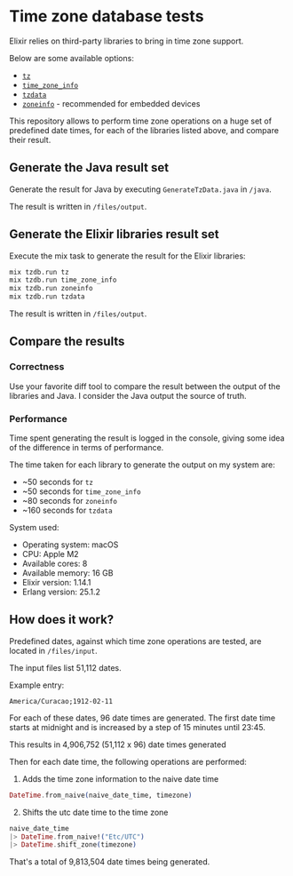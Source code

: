 # Time zone database tests

Elixir relies on third-party libraries to bring in time zone support.

Below are some available options:

* [`tz`](https://github.com/mathieuprog/tz)
* [`time_zone_info`](https://github.com/hrzndhrn/time_zone_info)
* [`tzdata`](https://github.com/lau/tzdata)
* [`zoneinfo`](https://github.com/smartrent/zoneinfo) -
  recommended for embedded devices

This repository allows to perform time zone operations on a huge set of predefined date times, for each of the libraries listed above, and compare their result.

## Generate the Java result set

Generate the result for Java by executing `GenerateTzData.java` in `/java`.

The result is written in `/files/output`.

## Generate the Elixir libraries result set

Execute the mix task to generate the result for the Elixir libraries:

```bash
mix tzdb.run tz
mix tzdb.run time_zone_info
mix tzdb.run zoneinfo
mix tzdb.run tzdata
```

The result is written in `/files/output`.

## Compare the results

### Correctness

Use your favorite diff tool to compare the result between the output of the libraries and Java. I consider the Java output the source of truth.

### Performance

Time spent generating the result is logged in the console, giving some idea of the difference in terms of performance.

The time taken for each library to generate the output on my system are:
*  ~50 seconds for `tz`
*  ~50 seconds for `time_zone_info`
*  ~80 seconds for `zoneinfo`
*  ~160 seconds for `tzdata`

System used:
* Operating system: macOS
* CPU: Apple M2
* Available cores: 8
* Available memory: 16 GB
* Elixir version: 1.14.1
* Erlang version: 25.1.2

## How does it work?

Predefined dates, against which time zone operations are tested, are located in `/files/input`.

The input files list 51,112 dates.

 Example entry:
 ```text
America/Curacao;1912-02-11
```

For each of these dates, 96 date times are generated. The first date time starts at midnight and is increased by a step of 15 minutes until 23:45.

This results in 4,906,752 (51,112 x 96) date times generated

Then for each date time, the following operations are performed:

1. Adds the time zone information to the naive date time
```elixir
DateTime.from_naive(naive_date_time, timezone)
```

2. Shifts the utc date time to the time zone
```elixir
naive_date_time
|> DateTime.from_naive!("Etc/UTC")
|> DateTime.shift_zone(timezone)
```

That's a total of 9,813,504 date times being generated.
